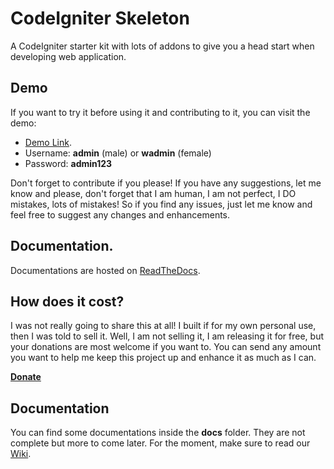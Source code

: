 # CodeIgniter Skeleton
A CodeIgniter starter kit with lots of addons to give you a head start when developing web application.

## Demo
If you want to try it before using it and contributing to it, you can visit the demo:
* [Demo Link](http://demo.ianhub.net/skeleton/).
* Username: **admin** (male) or **wadmin** (female)
* Password: **admin123**

Don't forget to contribute if you please! If you have any suggestions, let me know and please, don't forget that I am human, I am not perfect, I DO mistakes, lots of mistakes! So if you find any issues, just let me know and feel free to suggest any changes and enhancements.

## Documentation.
Documentations are hosted on [ReadTheDocs](http://codeigniter-skeleton.readthedocs.io/).

## How does it cost?
I was not really going to share this at all! I built if for my own personal use, then I was told to sell it.
Well, I am not selling it, I am releasing it for free, but your donations are most welcome if you want to. You can send any amount you want to help me keep this project up and enhance it as much as I can.

**[Donate](http://bit.ly/2pIIV0D)**

## Documentation
You can find some documentations inside the **docs** folder. They are not complete but more to come later. For the moment, make sure to read our [Wiki](https://github.com/bkader/skeleton/wiki).
